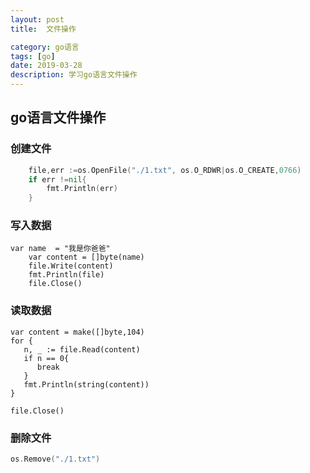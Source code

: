 ```yaml
---
layout: post
title:  文件操作

category: go语言
tags: [go]
date: 2019-03-28
description: 学习go语言文件操作
---
```


## go语言文件操作

### 创建文件

```go
	file,err :=os.OpenFile("./1.txt", os.O_RDWR|os.O_CREATE,0766)
	if err !=nil{
		fmt.Println(err)
	} 
```

### 写入数据

```
var name  = "我是你爸爸"
	var content = []byte(name)
	file.Write(content)
	fmt.Println(file)
	file.Close()
```

### 读取数据

```
var content = make([]byte,104)
for {
   n, _ := file.Read(content)
   if n == 0{
      break
   }
   fmt.Println(string(content))
}

file.Close()
```



### 删除文件

```go
os.Remove("./1.txt")
```



